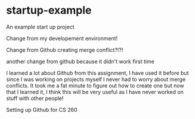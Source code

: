 # startup-example
An example start up project

Change from my developement environment!


Change from Github creating merge conflict?!?!

another change from github because it didn't work first time


I learned a lot about Github from this assignment, I have used it before but since I was working on projects myself I never had to worry about merge conflicts. It took me a fat minute to figure out how to create one but now that I learned it, I think this will be very useful as I have never worked on stuff with other people!

Setting up Github for CS 260
